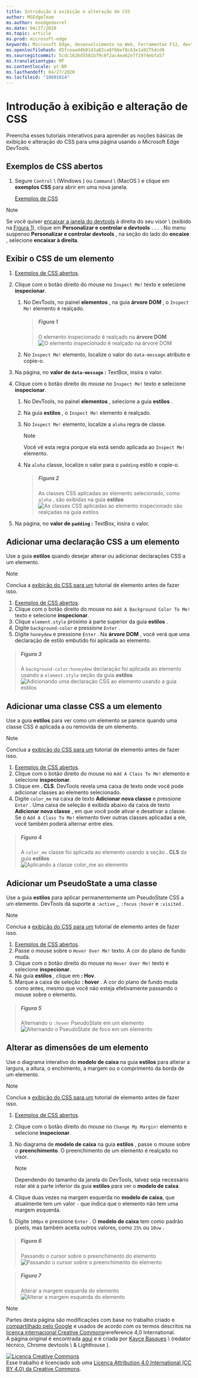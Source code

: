 ```yaml
---
title: Introdução à exibição e alteração de CSS
author: MSEdgeTeam
ms.author: msedgedevrel
ms.date: 04/27/2020
ms.topic: article
ms.prod: microsoft-edge
keywords: Microsoft Edge, desenvolvimento na Web, Ferramentas F12, devtools
ms.openlocfilehash: 85fceaa44b0143a82ca8f66ef8c63e1a9275dcd8
ms.sourcegitcommit: 5cdc1626d5581b79c0f2ac4ea62e7f1974ebfa57
ms.translationtype: MT
ms.contentlocale: pt-BR
ms.lasthandoff: 04/27/2020
ms.locfileid: "10601814"
---
```

<!-- Copyright Kayce Basques 

   Licensed under the Apache License, Version 2.0 (the "License");
   you may not use this file except in compliance with the License.
   You may obtain a copy of the License at

       https://www.apache.org/licenses/LICENSE-2.0

   Unless required by applicable law or agreed to in writing, software
   distributed under the License is distributed on an "AS IS" BASIS,
   WITHOUT WARRANTIES OR CONDITIONS OF ANY KIND, either express or implied.
   See the License for the specific language governing permissions and
   limitations under the License.  -->  





# Introdução à exibição e alteração de CSS   



Preencha esses tutoriais interativos para aprender as noções básicas de exibição e alteração do CSS para uma página usando o Microsoft Edge DevTools.  

## Exemplos de CSS abertos  

1.  Segure `Control` \ (Windows \) ou `Command` \ (MacOS \) e clique em **exemplos CSS** para abrir em uma nova janela.  
    
    [Exemplos de CSS][GlitchDevToolsCssExamples]  

> [!NOTE]
> Se você quiser [encaixar a janela do devtools][DevToolsCustomizePlacement] à direita do seu visor \ (exibido na [Figura 1](#figure-1)\), clique em **Personalizar e controlar o devtools** `...` .  No menu suspenso **Personalizar e controlar devtools** , na seção do lado do **encaixe** , selecione **encaixar à direita**.  
    
## Exibir o CSS de um elemento   

1.  [Exemplos de CSS abertos](#open-css-examples).  
1.  Clique com o botão direito do mouse no `Inspect Me!` texto e selecione **inspecionar**.  
    1.  No DevTools, no painel **elementos** , na guia **árvore DOM** , o `Inspect Me!` elemento é realçado.  
        
        > ##### Figura 1  
        > O elemento inspecionado é realçado na **árvore DOM**  
        > ![O elemento inspecionado é realçado na árvore DOM][ImageInspect]  
        
    1.  No `Inspect Me!` elemento, localize o valor do `data-message` atributo e copie-o.  
1.  Na página, no **valor de `data-message` :** TextBox, insira o valor.  
1.  Clique com o botão direito do mouse no `Inspect Me!` texto e selecione **inspecionar**.  
    
    1.  No DevTools, no painel **elementos** , selecione a guia **estilos** .  
    1.  Na guia **estilos** , o `Inspect Me!` elemento é realçado.  
    1.  No `Inspect Me!` elemento, localize a `aloha` regra de classe.  
        
        > [!NOTE]
        > Você vê esta regra porque ela está sendo aplicada ao `Inspect Me!` elemento.  
        
    1.  Na `aloha` classe, localize o valor para o `padding` estilo e copie-o.  
        
        > ##### Figura 2  
        > As classes CSS aplicadas ao elemento selecionado, como `aloha` , são exibidas na guia **estilos**  
        > ![As classes CSS aplicadas ao elemento inspecionado são realçadas na guia estilos][ImageAloha]  
        
1.  Na página, no **valor de `padding` :** TextBox, insira o valor.  

## Adicionar uma declaração CSS a um elemento   

Use a guia **estilos** quando desejar alterar ou adicionar declarações CSS a um elemento.  

> [!NOTE]
> Conclua a [exibição do CSS para um](#view-the-css-for-an-element) tutorial de elemento antes de fazer isso.  

1.  [Exemplos de CSS abertos](#open-css-examples).  
1.  Clique com o botão direito do mouse no `Add A Background Color To Me!` texto e selecione **inspecionar**.  
1.  Clique `element.style` próximo à parte superior da guia **estilos** .  
1.  Digite `background-color` e pressione `Enter` .  
1.  Digite `honeydew` e pressione `Enter` .  Na **árvore DOM** , você verá que uma declaração de estilo embutido foi aplicada ao elemento.  

> ##### Figura 3  
> A `background-color:honeydew` declaração foi aplicada ao elemento usando a `element.style` seção da guia **estilos**  
> ![Adicionando uma declaração CSS ao elemento usando a guia estilos][ImageDeclaration]  

## Adicionar uma classe CSS a um elemento   

Use a guia **estilos** para ver como um elemento se parece quando uma classe CSS é aplicada a ou removida de um elemento.  

> [!NOTE]
> Conclua a [exibição do CSS para um](#view-the-css-for-an-element) tutorial de elemento antes de fazer isso.  

1.  [Exemplos de CSS abertos](#open-css-examples).  
1.  Clique com o botão direito do mouse no `Add A Class To Me!` elemento e selecione **inspecionar**.  
1.  Clique em **. CLS**.  DevTools revela uma caixa de texto onde você pode adicionar classes ao elemento selecionado.  
1.  Digite `color_me` na caixa de texto **Adicionar nova classe** e pressione `Enter` .  Uma caixa de seleção é exibida abaixo da caixa de texto **Adicionar nova classe** , em que você pode ativar e desativar a classe.  Se o `Add A Class To Me!` elemento tiver outras classes aplicadas a ele, você também poderá alternar entre eles.  

> ##### Figura 4  
> A `color_me` classe foi aplicada ao elemento usando a seção **. CLS** da guia **estilos**  
> ![Aplicando a classe color_me ao elemento][ImageApplyClass]  

## Adicionar um PseudoState a uma classe   

Use a guia **estilos** para aplicar permanentemente um PseudoState CSS a um elemento.  DevTools dá suporte a `:active` ,, `:focus` `:hover` e `:visited` .  

> [!NOTE]
> Conclua a [exibição do CSS para um](#view-the-css-for-an-element) tutorial de elemento antes de fazer isso.  

1.  [Exemplos de CSS abertos](#open-css-examples).  
1.  Passe o mouse sobre o `Hover Over Me!` texto.  A cor do plano de fundo muda.  
1.  Clique com o botão direito do mouse no `Hover Over Me!` texto e selecione **inspecionar**.  
1.  Na guia **estilos** , clique em **: Hov**.  
1.  Marque a caixa de seleção **: hover** .  A cor do plano de fundo muda como antes, mesmo que você não esteja efetivamente passando o mouse sobre o elemento.  

> ##### Figura 5  
> Alternando o `:hover` PseudoState em um elemento  
> ![Alternando o PseudoState de foco em um elemento][ImageSetHover]  

## Alterar as dimensões de um elemento   

Use o diagrama interativo do **modelo de caixa** na guia **estilos** para alterar a largura, a altura, o enchimento, a margem ou o comprimento da borda de um elemento.  

> [!NOTE]
> Conclua a [exibição do CSS para um](#view-the-css-for-an-element) tutorial de elemento antes de fazer isso.  

1.  [Exemplos de CSS abertos](#open-css-examples).  
1.  Clique com o botão direito do mouse no `Change My Margin!` elemento e selecione **inspecionar**.  
1.  No diagrama de **modelo de caixa** na guia **estilos** , passe o mouse sobre o **preenchimento**.  O preenchimento de um elemento é realçado no visor.  

    > [!NOTE]
    > Dependendo do tamanho da janela do DevTools, talvez seja necessário rolar até a parte inferior da guia **estilos** para ver o **modelo de caixa**.  

1.  Clique duas vezes na margem esquerda no **modelo de caixa**, que atualmente tem um valor `-` que indica que o elemento não tem uma margem esquerda.  
1.  Digite `100px` e pressione `Enter` .  O **modelo de caixa** tem como padrão pixels, mas também aceita outros valores, como `25%` ou `10vw` .  

> ##### Figura 6  
> Passando o cursor sobre o preenchimento do elemento  
> ![Passando o cursor sobre o preenchimento do elemento][ImageShowPadding]  

> ##### Figura 7  
> Alterar a margem esquerda do elemento  
> ![Alterar a margem esquerda do elemento][ImageChangeMargin]  

 



<!-- image links -->  

[ImageInspect]: /microsoft-edge/devtools-guide-chromium/media/css-elements-inspect-me.msft.png "Figura 1: o elemento inspecionado é realçado na árvore DOM"  
[ImageAloha]: /microsoft-edge/devtools-guide-chromium/media/css-elements-inspect-me-styles.msft.png "Figura 2: as classes CSS aplicadas ao elemento inspecionado são realçadas na guia estilos"  
[ImageDeclaration]: /microsoft-edge/devtools-guide-chromium/media/css-elements-add-background-color-to-me-styles-p.msft.png "Figura 3: adicionando uma declaração CSS ao elemento usando a guia estilos"  
[ImageApplyClass]: /microsoft-edge/devtools-guide-chromium/media/css-elements-add-a-class-to-me-styles-cls.msft.png "Figura 4: aplicando a classe color_me ao elemento"  
[ImageSetHover]: /microsoft-edge/devtools-guide-chromium/media/css-elements-hover-over-me-styles-hov-hover.msft.png "Figura 5: alternando o pseudo-passe de hover em um elemento"  
[ImageShowPadding]: /microsoft-edge/devtools-guide-chromium/media/css-elements-change-my-margin-styles-padding.msft.png "Figura 6: passando o cursor sobre o preenchimento do elemento"  
[ImageChangeMargin]: /microsoft-edge/devtools-guide-chromium/media/css-elements-change-my-margin-styles-margin-edit.msft.png "Figura 7: alterando a margem esquerda do elemento"  

<!-- links -->  

[DevToolsCustomizePlacement]: /microsoft-edge/devtools-guide-chromium/customize/placement "Alterar o posicionamento do Microsoft Edge DevTools (desencaixar, encaixar na parte inferior, encaixar à esquerda)"  

[GlitchDevToolsCssExamples]: https://microsoft-edge-chromium-devtools.glitch.me/static/css/examples/ecma.html "Exemplos de CSS-Microsoft Edge (Chromium) DevTools | Problema"  

> [!NOTE]
> Partes desta página são modificações com base no trabalho criado e [compartilhado pelo Google][GoogleSitePolicies] e usados de acordo com os termos descritos na [licença internacional Creative Commons][CCA4IL]rereference 4,0 International.  
> A página original é encontrada [aqui](https://developers.google.com/web/tools/chrome-devtools/css/index) e é criada por [Kayce Basques][KayceBasques] \ (redator técnico, Chrome devtools \ & Lighthouse \).  

[![Licença Creative Commons][CCby4Image]][CCA4IL]  
Esse trabalho é licenciado sob uma [Licença Attribution 4.0 International (CC BY 4.0) da Creative Commons][CCA4IL].  

[CCA4IL]: https://creativecommons.org/licenses/by/4.0  
[CCby4Image]: https://i.creativecommons.org/l/by/4.0/88x31.png  
[GoogleSitePolicies]: https://developers.google.com/terms/site-policies  
[KayceBasques]: https://developers.google.com/web/resources/contributors/kaycebasques  
